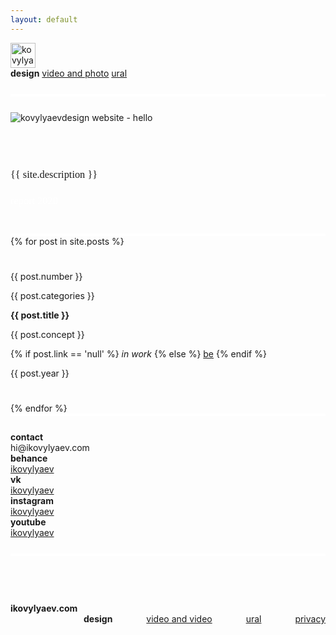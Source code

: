 ```yaml
---
layout: default
---
```


<div class='is-row' style='border-bottom: 4px solid #fff; padding-bottom: 25px; z-index: 100;'>
    <div class='is-col' style='margin-left: 0px!important;'>
        <img src='{{ site.url }}/img/logo.svg' alt='kovylyaevdesign logo' style='height: 40px;'>
    </div>
    <div class='is-col is-container is-items-middle links-nav' style='text-align: right/1important;'>
        <b>design</b>
        <a href='http://video.ikovylyaev.com'>video and photo</a>
        <a href='http://nature.ikovylyaev.com'>ural</a>
    </div>
</div>
<div class='is-row top-line' style='border-bottom: 4px solid #fff; z-index: 100;'>
    <div class='is-col' style='margin: 0px; padding: 25px 0;'>
        <img src='{{ site.url }}/img/hello.svg' alt='kovylyaevdesign website - hello' class='hello'>
    </div>
    <div class='is-col' style='padding: 25px 0;'>
        <h3 style='font-weight: 500; font-family: "IBM Plex Sans";'> {{ site.description }}</h3>
        <h3 style='font-weight: 500; font-family: "IBM Plex Sans";'><a href='http://2020.report.ikovylyaev.com' style='color: #fff; text-decoration: none;'>report 2020</a></h3>
    </div>
</div>

<div class='post-cont' style='border-bottom: 4px solid #fff;z-index: 100;'>
    {% for post in site.posts %}
    <div class='is-row post' style='margin: 0px; padding: 25px 0;' data-bg='{{site.url}}/img/bg/{{post.number}}.png'>
        <div class='is-col is-10'>
            <p>{{ post.number }}</p>
        </div>
        <div class='is-col is-20'>
            <p>{{ post.categories }}</p>
        </div>
        <div class='is-col is-30'>
            <b>{{ post.title }}</b>
        </div>
        <div class='is-col is-20'>
            <p>{{ post.concept }}</p>
        </div>
        <div class='is-col is-10'>
            {% if post.link == 'null' %}
                <i>in work</i>
            {% else %}
            <a href='{{ post.link }}'>be</a>
            {% endif %}
        </div>
        <div class='is-col is-10'>
            <p>{{ post.year }}</p>
        </div>
    </div>
    {% endfor %}
</div>
<div class='bg-post'></div>

<div class='is-row contact' style='z-index: 100; margin-top: 25px;'>
    <div class='is-col is-33' style='margin-left: 0px!important;'>
        <b>contact</b>
    </div>
    <div class='is-col is-33' style='margin-left: 0px!important;'>
        <p style='margin: 0px;'>hi@ikovylyaev.com</p>
    </div>
    <div class='is-col is-33' style='margin-left: 0px!important;'>
    </div>
</div>
<div class='is-row contact' style='z-index: 100;'>
    <div class='is-col is-33' style='margin-left: 0px!important;'>
        <b>behance</b>
    </div>
    <div class='is-col is-33' style='margin-left: 0px!important;'>
        <a href='https://behance.net/ikovylyaev' target='_blank'>ikovylyaev</a>
    </div>
    <div class='is-col is-33' style='margin-left: 0px!important;'>
    </div>
</div>
<div class='is-row contact' style='z-index: 100;'>
    <div class='is-col is-33' style='margin-left: 0px!important;'>
    </div>
    <div class='is-col is-33' style='margin-left: 0px!important;'>
        <b>vk</b>
    </div>
    <div class='is-col is-33' style='margin-left: 0px!important;'>
        <a href='https://vk.com/ikovylyaev' target='_blank'>ikovylyaev</a>
    </div>
</div>
<div class='is-row contact' style='z-index: 100;'>
    <div class='is-col is-33' style='margin-left: 0px!important;'>
    </div>
    <div class='is-col is-33' style='margin-left: 0px!important;'>
        <b>instagram</b>
    </div>
    <div class='is-col is-33' style='margin-left: 0px!important;'>
        <a href='https://instagram.com/ikovylyaev' target='_blank'>ikovylyaev</a>
    </div>
</div>
<div class='is-row contact' style='z-index: 100; margin-bottom: 25px;'>
    <div class='is-col is-33' style='margin-left: 0px!important;'>
    </div>
    <div class='is-col is-33' style='margin-left: 0px!important;'>
        <b>youtube</b>
    </div>
    <div class='is-col is-33' style='margin-left: 0px!important;'>
        <a href='https://www.youtube.com/channel/UCf9GOVc0qKKPB-Ee3LfH_uw' target='_blank'>ikovylyaev</a>
    </div>
</div>
<div class='is-row contact' style='z-index: 100; padding-top: 75px; border-top: 4px solid #fff;'>
    <div class='is-col' style='margin-left: 0px!important;'>
        <b>ikovylyaev.com</b>
    </div>
    <div class='is-col' style='margin-left: 0px!important; text-align: right;'>
        <b>design</b>
        <a href='http://video.ikovylyaev.com' style='margin-left: 50px;'>video and video</a>
        <a href='http://nature.ikovylyaev.com' style='margin-left: 50px;'>ural</a>
        <a href='{{ site.url }}/privacy' style='margin-left: 50px;'>privacy</a>
    </div>
</div>

<script src="{{ site.url }}/resources/js/jquery.js"></script>
<script>
$(document).ready(function() {
    console.log("ok");
  $('.post').on('mouseover', function(){
    var url = $(this).data('bg');
    $('.bg-post').css({"background-image": "url("+url+")", "background-size":"cover"});
  });
  $('.post').on('mouseleave', function(){
      $('.bg-post').css({"background-image": "url()", "background-size":"cover"});
  })
});
</script>